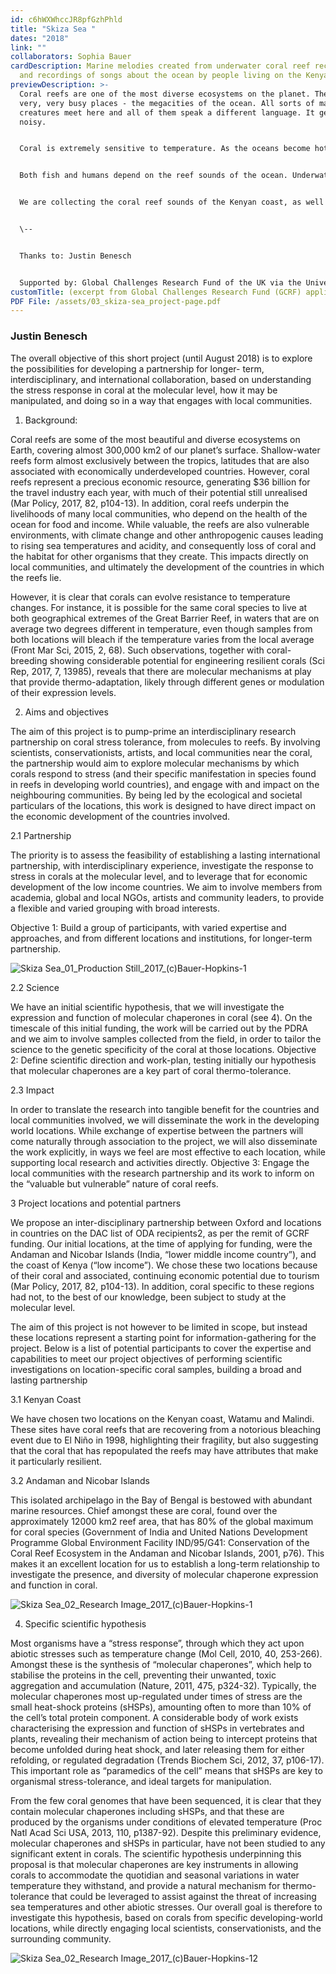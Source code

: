 ```yaml
---
id: c6hWXWhccJR8pfGzhPhld
title: "Skiza Sea "
dates: "2018"
link: ""
collaborators: Sophia Bauer
cardDescription: Marine melodies created from underwater coral reef recordings
  and recordings of songs about the ocean by people living on the Kenyan coast
previewDescription: >-
  Coral reefs are one of the most diverse ecosystems on the planet. They are
  very, very busy places - the megacities of the ocean. All sorts of marine
  creatures meet here and all of them speak a different language. It gets pretty
  noisy.


  Coral is extremely sensitive to temperature. As the oceans become hotter and hotter so our reefs become fewer and fewer. The constant popping and crackling sound of thousands of snapping shrimps, and the grunting and squeaking noises of the reef fish will disappear. Along the Kenyan coast many coral reefs are still intact, but they are already getting quieter. Some have disappeared completely, leaving behind a silent desert of dead coral skeletons.


  Both fish and humans depend on the reef sounds of the ocean. Underwater, sound travels further than light, and fish navigate to their feeding grounds in the coral reefs by the noise they make. Fishermen have to travel further to deeper seas to find fish.


  We are collecting the coral reef sounds of the Kenyan coast, as well as songs about the ocean from different people living and working along the Kenyan coast. Download these marine melodies to travel with you on your phone as ring tones.


  \--


  Thanks to: Justin Benesch


  Supported by: Global Challenges Research Fund of the UK via the University of Oxford
customTitle: (excerpt from Global Challenges Research Fund (GCRF) application)
PDF File: /assets/03_skiza-sea_project-page.pdf
---
```

### Justin Benesch

The overall objective of this short project (until August 2018) is to explore the possibilities for developing a partnership for longer- term, interdisciplinary, and international collaboration, based on understanding the stress response in coral at the molecular level, how it may be manipulated, and doing so in a way that engages with local communities. 



1. Background: 

Coral reefs are some of the most beautiful and diverse ecosystems on Earth, covering almost 300,000 km2 of our planet’s surface. Shallow-water reefs form almost exclusively between the tropics, latitudes that are also associated with economically underdeveloped countries. However, coral reefs represent a precious economic resource, generating $36 billion for the travel industry each year, with much of their potential still unrealised (Mar Policy, 2017, 82, p104-13). In addition, coral reefs underpin the livelihoods of many local communities, who depend on the health of the ocean for food and income. While valuable, the reefs are also vulnerable environments, with climate change and other anthropogenic causes leading to rising sea temperatures and acidity, and consequently loss of coral and the habitat for other organisms that they create. This impacts directly on local communities, and ultimately the development of the countries in which the reefs lie. 

However, it is clear that corals can evolve resistance to temperature changes. For instance, it is possible for the same coral species to live at both geographical extremes of the Great Barrier Reef, in waters that are on average two degrees different in temperature, even though samples from both locations will bleach if the temperature varies from the local average (Front Mar Sci, 2015, 2, 68). Such observations, together with coral-breeding showing considerable potential for engineering resilient corals (Sci Rep, 2017, 7, 13985), reveals that there are molecular mechanisms at play that provide thermo-adaptation, likely through different genes or modulation of their expression levels. 



2. Aims and objectives 

The aim of this project is to pump-prime an interdisciplinary research partnership on coral stress tolerance, from molecules to reefs. By involving scientists, conservationists, artists, and local communities near the coral, the partnership would aim to explore molecular mechanisms by which corals respond to stress (and their specific manifestation in species found in reefs in developing world countries), and engage with and impact on the neighbouring communities. By being led by the ecological and societal particulars of the locations, this work is designed to have direct impact on the economic development of the countries involved. 



2.1 Partnership 

The priority is to assess the feasibility of establishing a lasting international partnership, with interdisciplinary experience, investigate the response to stress in corals at the molecular level, and to leverage that for economic development of the low income countries. We aim to involve members from academia, global and local NGOs, artists and community leaders, to provide a flexible and varied grouping with broad interests. 

Objective 1: Build a group of participants, with varied expertise and approaches, and from different locations and institutions, for longer-term partnership. 

![](/assets/skiza-sea_01_production-still_2017_-c-bauer-hopkins-1.jpg "Skiza Sea_01_Production Still_2017_(c)Bauer-Hopkins-1")

2.2 Science 

We have an initial scientific hypothesis, that we will investigate the expression and function of molecular chaperones in coral (see 4). On the timescale of this initial funding, the work will be carried out by the PDRA and we aim to involve samples collected from the field, in order to tailor the science to the genetic specificity of the coral at those locations. Objective 2: Define scientific direction and work-plan, testing initially our hypothesis that molecular chaperones are a key part of coral thermo-tolerance. 



2.3 Impact 

In order to translate the research into tangible benefit for the countries and local communities involved, we will disseminate the work in the developing world locations. While exchange of expertise between the partners will come naturally through association to the project, we will also disseminate the work explicitly, in ways we feel are most effective to each location, while supporting local research and activities directly. Objective 3: Engage the local communities with the research partnership and its work to inform on the “valuable but vulnerable” nature of coral reefs. 



3 Project locations and potential partners 

We propose an inter-disciplinary partnership between Oxford and locations in countries on the DAC list of ODA recipients2, as per the remit of GCRF funding. Our initial locations, at the time of applying for funding, were the Andaman and Nicobar Islands (India, “lower middle income country”), and the coast of Kenya (“low income”). We chose these two locations because of their coral and associated, continuing economic potential due to tourism (Mar Policy, 2017, 82, p104-13). In addition, coral specific to these regions had not, to the best of our knowledge, been subject to study at the molecular level. 

The aim of this project is not however to be limited in scope, but instead these locations represent a starting point for information-gathering for the project. Below is a list of potential participants to cover the expertise and capabilities to meet our project objectives of performing scientific investigations on location-specific coral samples, building a broad and lasting partnership 



3.1 Kenyan Coast 

We have chosen two locations on the Kenyan coast, Watamu and Malindi. These sites have coral reefs that are recovering from a notorious bleaching event due to El Niño in 1998, highlighting their fragility, but also suggesting that the coral that has repopulated the reefs may have attributes that make it particularly resilient. 

 

3.2 Andaman and Nicobar Islands 

This isolated archipelago in the Bay of Bengal is bestowed with abundant marine resources. Chief amongst these are coral, found over the approximately 12000 km2 reef area, that has 80% of the global maximum for coral species (Government of India and United Nations Development Programme Global Environment Facility IND/95/G41: Conservation of the Coral Reef Ecosystem in the Andaman and Nicobar Islands, 2001, p76). This makes it an excellent location for us to establish a long-term relationship to investigate the presence, and diversity of molecular chaperone expression and function in coral.

 

![](/assets/skiza-sea_02_research-image_2017_-c-bauer-hopkins-1.jpg "Skiza Sea_02_Research Image_2017_(c)Bauer-Hopkins-1")

4. Specific scientific hypothesis 

Most organisms have a “stress response”, through which they act upon abiotic stresses such as temperature change (Mol Cell, 2010, 40, 253-266). Amongst these is the synthesis of “molecular chaperones”, which help to stabilise the proteins in the cell, preventing their unwanted, toxic aggregation and accumulation (Nature, 2011, 475, p324-32). Typically, the molecular chaperones most up-regulated under times of stress are the small heat-shock proteins (sHSPs), amounting often to more than 10% of the cell’s total protein component. A considerable body of work exists characterising the expression and function of sHSPs in vertebrates and plants, revealing their mechanism of action being to intercept proteins that become unfolded during heat shock, and later releasing them for either refolding, or regulated degradation (Trends Biochem Sci, 2012, 37, p106-17). This important role as “paramedics of the cell” means that sHSPs are key to organismal stress-tolerance, and ideal targets for manipulation. 

From the few coral genomes that have been sequenced, it is clear that they contain molecular chaperones including sHSPs, and that these are produced by the organisms under conditions of elevated temperature (Proc Natl Acad Sci USA, 2013, 110, p1387-92). Despite this preliminary evidence, molecular chaperones and sHSPs in particular, have not been studied to any significant extent in corals. The scientific hypothesis underpinning this proposal is that molecular chaperones are key instruments in allowing corals to accommodate the quotidian and seasonal variations in water temperature they withstand, and provide a natural mechanism for thermo-tolerance that could be leveraged to assist against the threat of increasing sea temperatures and other abiotic stresses. Our overall goal is therefore to investigate this hypothesis, based on corals from specific developing-world locations, while directly engaging local scientists, conservationists, and the surrounding community. 

![](/assets/skiza-sea_02_research-image_2017_-c-bauer-hopkins-12.jpg "Skiza Sea_02_Research Image_2017_(c)Bauer-Hopkins-12")
